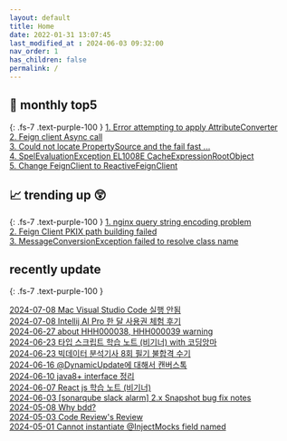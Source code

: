 ```yaml
---
layout: default
title: Home
date: 2022-01-31 13:07:45
last_modified_at : 2024-06-03 09:32:00
nav_order: 1
has_children: false
permalink: /
---
```


## 🌈 monthly top5
{: .fs-7 .text-purple-100 }
[1. Error attempting to apply AttributeConverter](./docs/errors/attributeConverter_error.md)  
[2. Feign client Async call](./docs/msa/feign/feignclient_async.md)  
[3. Could not locate PropertySource and the fail fast ...](./docs/errors/propertySourceError.md)  
[4. SpelEvaluationException EL1008E CacheExpressionRootObject](./docs/errors/spelEvaluationException.md)  
[5. Change FeignClient to ReactiveFeignClient](./docs/msa/feign/change_feignClient_to_reactiveFeignClient.md)    


## 📈 trending up 😲
{: .fs-7 .text-purple-100 }
[1. nginx query string encoding problem](./docs/msa/nginx/nginx_encoding_problem.md)  
[2. Feign Client PKIX path building failed](./docs/msa/feign/feignClient_PKIX_path_building_failed.md)  
[3. MessageConversionException failed to resolve class name](./docs/msa/kafka/messageConversionException.md)  


## recently update
{: .fs-7 .text-purple-100 }

[2024-07-08 Mac Visual Studio Code 실행 안됨](./docs/errors/visual_studio_code_problem.md)  
[2024-07-08 Intellij AI Pro 한 달 사용권 체험 후기](./docs/clipping/ai/intellij_ai_pro_log.md)  
[2024-06-27 about HHH000038, HHH000039 warning](./docs/errors/db/hibernate_HHH000038_HHH000039.md)  
[2024-06-23 타입 스크립트 학습 노트 (비기너) with 코딩앙마](./docs/mooc/youtube/typescript_start_beginner.md)  
[2024-06-23 빅데이터 분석기사 8회 필기 불합격 수기](./docs/etc/challenge/bigdata_test_2024_04_08.md)  
[2024-06-16 @DynamicUpdate에 대해서 캔버스톡](./docs/msa/jpa/about_dynamicUpdate.md)  
[2024-06-10 java8+ interface 정리](./docs/language/java/java8_interface_summary.md)  
[2024-06-07 React js 학습 노트 (비기너)](./docs/mooc/youtube/reactjs_start_beginner.md)  
[2024-06-03 [sonarqube slack alarm] 2.x Snapshot bug fix notes](./docs/sub-projects/sonarqube_slack_alarm_2.x_bug_fix_notes.md)  
[2024-05-08 Why bdd?](./docs/quality/testcase/why_bdd.md)  
[2024-05-03 Code Review's Review](./docs/etc/codereview_review.md)  
[2024-05-01 Cannot instantiate @InjectMocks field named](./docs/quality/testcase/cannot_instantiate_injectMocks_field_named.md)  
